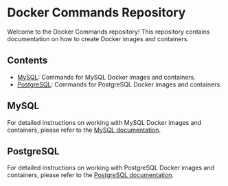 # Docker Commands Repository

Welcome to the Docker Commands repository! This repository contains documentation on how to create Docker images and containers.

## Contents

- [MySQL](mysql.md): Commands for MySQL Docker images and containers.
- [PostgreSQL](postgresSQL.md): Commands for PostgreSQL Docker images and containers.

## MySQL

For detailed instructions on working with MySQL Docker images and containers, please refer to the [MySQL documentation](MySQL.md).

## PostgreSQL

For detailed instructions on working with PostgreSQL Docker images and containers, please refer to the [PostgreSQL documentation](PostgreSQL.md).
